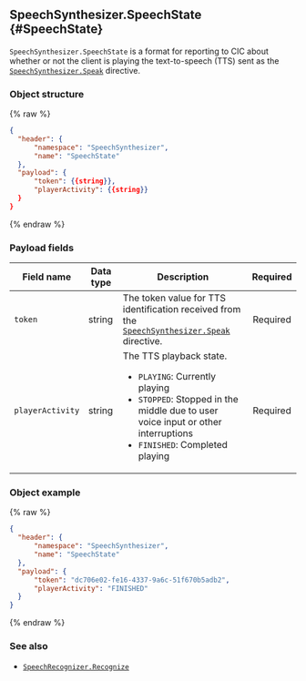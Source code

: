## SpeechSynthesizer.SpeechState {#SpeechState}
`SpeechSynthesizer.SpeechState` is a format for reporting to CIC about whether or not the client is playing the text-to-speech (TTS) sent as the [`SpeechSynthesizer.Speak`](/Develop/References/CICInterface/SpeechSynthesizer.md#Speak) directive.

### Object structure
{% raw %}
```json
{
  "header": {
      "namespace": "SpeechSynthesizer",
      "name": "SpeechState"
  },
  "payload": {
      "token": {{string}},
      "playerActivity": {{string}}
  }
}
```
{% endraw %}

### Payload fields

| Field name       | Data type    | Description                     | Required |
|---------------|---------|-----------------------------|:---------:|
| `token`          | string | The token value for TTS identification received from the [`SpeechSynthesizer.Speak`](/Develop/References/CICInterface/SpeechSynthesizer.md#Speak) directive.  | Required     |
| `playerActivity` | string | The TTS playback state. <ul><li><code>PLAYING</code>: Currently playing</li><li><code>STOPPED</code>: Stopped in the middle due to user voice input or other interruptions</li><li><code>FINISHED</code>: Completed playing</li></ul>     | Required     |

### Object example
{% raw %}
```json
{
  "header": {
      "namespace": "SpeechSynthesizer",
      "name": "SpeechState"
  },
  "payload": {
      "token": "dc706e02-fe16-4337-9a6c-51f670b5adb2",
      "playerActivity": "FINISHED"
  }
}
```
{% endraw %}

### See also
* [`SpeechRecognizer.Recognize`](/Develop/References/CICInterface/SpeechRecognizer.md#Recognize)
